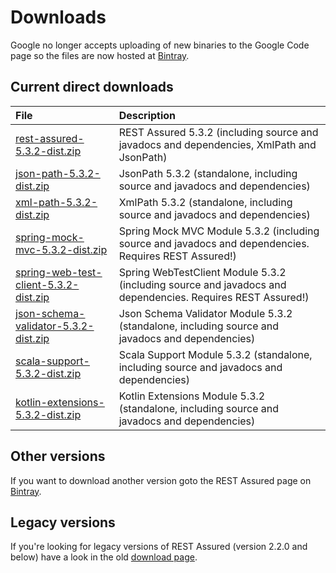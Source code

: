 # Downloads #

Google no longer accepts uploading of new binaries to the Google Code page so the files are now hosted at [Bintray](https://bintray.com/johanhaleby/generic/rest-assured).

## Current direct downloads ##
| File | Description |
|:-----|:------------|
| [rest-assured-5.3.2-dist.zip](http://dl.bintray.com/johanhaleby/generic/rest-assured-5.3.2-dist.zip)  |   REST Assured 5.3.2 (including source and javadocs and dependencies, XmlPath and JsonPath) |
| [json-path-5.3.2-dist.zip](http://dl.bintray.com/johanhaleby/generic/json-path-5.3.2-dist.zip)  | JsonPath 5.3.2 (standalone, including source and javadocs and dependencies) |
| [xml-path-5.3.2-dist.zip](http://dl.bintray.com/johanhaleby/generic/xml-path-5.3.2-dist.zip)  | XmlPath 5.3.2 (standalone, including source and javadocs and dependencies) |
| [spring-mock-mvc-5.3.2-dist.zip](http://dl.bintray.com/johanhaleby/generic/spring-mock-mvc-5.3.2-dist.zip)  | Spring Mock MVC Module 5.3.2 (including source and javadocs and dependencies. Requires REST Assured!)  |
| [spring-web-test-client-5.3.2-dist.zip](http://dl.bintray.com/johanhaleby/generic/spring-web-test-client-5.3.2-dist.zip)  | Spring WebTestClient Module 5.3.2 (including source and javadocs and dependencies. Requires REST Assured!)  |
| [json-schema-validator-5.3.2-dist.zip](http://dl.bintray.com/johanhaleby/generic/json-schema-validator-5.3.2-dist.zip)  | Json Schema Validator Module 5.3.2 (standalone, including source and javadocs and dependencies)  |
| [scala-support-5.3.2-dist.zip](http://dl.bintray.com/johanhaleby/generic/scala-support-5.3.2-dist.zip)  | Scala Support Module 5.3.2 (standalone, including source and javadocs and dependencies)  |
| [kotlin-extensions-5.3.2-dist.zip](http://dl.bintray.com/johanhaleby/generic/kotlin-extensions-5.3.2-dist.zip)  | Kotlin Extensions Module 5.3.2 (standalone, including source and javadocs and dependencies)  |

## Other versions ##
If you want to download another version goto the REST Assured page on [Bintray](https://bintray.com/johanhaleby/generic/rest-assured).

## Legacy versions ##
If you're looking for legacy versions of REST Assured (version 2.2.0 and below) have a look in the old  <a href='https://code.google.com/p/rest-assured/downloads/list?can=1&q=&colspec=Filename+Summary+Uploaded+ReleaseDate+Size+DownloadCount'>download page</a>.
